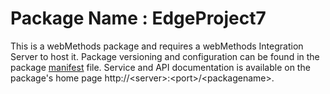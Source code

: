 # Package Name : EdgeProject7
This is a webMethods package and requires a webMethods Integration Server to host it. Package versioning and configuration can be found in the package [manifest](./EdgeProject7/manifest.v3) file. Service and API documentation is available on the package's home page http://&lt;server&gt;:&lt;port&gt;/&lt;packagename>.